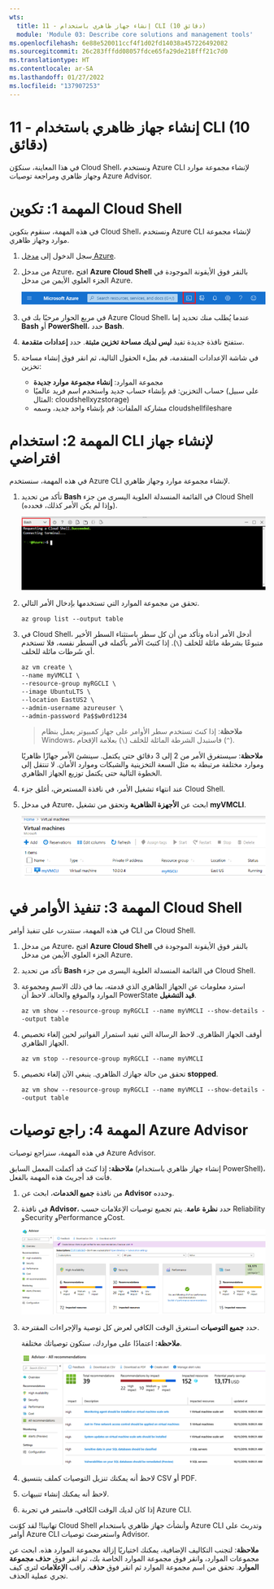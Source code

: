 ```yaml
---
wts:
  title: 11 - إنشاء جهاز ظاهري باستخدام CLI (10 دقائق)
  module: 'Module 03: Describe core solutions and management tools'
ms.openlocfilehash: 6e88e520011ccf4f1d02fd14038a457226492082
ms.sourcegitcommit: 26c283fffdd08057fdce65fa29de218fff21c7d0
ms.translationtype: HT
ms.contentlocale: ar-SA
ms.lasthandoff: 01/27/2022
ms.locfileid: "137907253"
---
```

# <a name="11---create-a-vm-with-the-cli-10-min"></a>11 - إنشاء جهاز ظاهري باستخدام CLI (10 دقائق)

في هذا المعاينة، سنكوّن Cloud Shell، ونستخدم Azure CLI لإنشاء مجموعة موارد وجهاز ظاهري ومراجعة توصيات Azure Advisor. 

# <a name="task-1-configure-the-cloud-shell"></a>المهمة 1: تكوين Cloud Shell 

في هذه المهمة، سنقوم بتكوين Cloud Shell، ونستخدم Azure CLI لإنشاء مجموعة موارد وجهاز ظاهري.  

1. سجل الدخول إلى [مدخل Azure](https://portal.azure.com).

2. من مدخل Azure، افتح **Azure Cloud Shell** بالنقر فوق الأيقونة الموجودة في الجزء العلوي الأيمن من مدخل Azure.

    ![لقطة شاشة لأيقونة Azure Cloud Shell في مدخل Azure.](../images/1002.png)
   
3. في مربع الحوار مرحبًا بك في Azure Cloud Shell، عندما يُطلب منك تحديد إما **Bash** أو **PowerShell**، حدد **Bash**. 

4. ستفتح نافذة جديدة تفيد **ليس لديك مساحة تخزين مثبتة**. حدد **إعدادات متقدمة**.

5. في شاشة الإعدادات المتقدمة، قم بملء الحقول التالية، ثم انقر فوق إنشاء مساحة تخزين:
    - مجموعة الموارد: **إنشاء مجموعة موارد جديدة**
    - حساب التخزين: قم بإنشاء حساب جديد واستخدم اسم فريد عالميًا (على سبيل المثال: cloudshellxyzstorage)
    - مشاركة الملفات: قم بإنشاء واحد جديد، وسمه cloudshellfileshare


# <a name="task-2-use-cli-to-create-a-virtual-machine"></a>المهمة 2: استخدام CLI لإنشاء جهاز افتراضي

في هذه المهمة، سنستخدم Azure CLI لإنشاء مجموعة موارد وجهاز ظاهري.

1. تأكد من تحديد **Bash** في القائمة المنسدلة العلوية اليسرى من جزء Cloud Shell (وإذا لم يكن الأمر كذلك، فحدده).

    ![لقطة شاشة لـ Azure Cloud Shell في مدخل Azure مع تمييز قائمة Bash المنسدلة.](../images/1002a.png)


2. تحقق من مجموعة الموارد التي تستخدمها بإدخال الأمر التالي.

    ```cli
    az group list --output table
    ```

4. في Cloud Shell، أدخل الأمر أدناه وتأكد من أن كل سطر باستثناء السطر الأخير متبوعًا بشرطة مائلة للخلف (`\`). إذا كتبتَ الأمر بأكمله في السطر نفسه، فلا تستخدم أي شَرطات مائلة للخلف. 

    ```cli
    az vm create \
    --name myVMCLI \
    --resource-group myRGCLI \
    --image UbuntuLTS \
    --location EastUS2 \
    --admin-username azureuser \
    --admin-password Pa$$w0rd1234
    ```

    >**ملاحظة**: إذا كنتَ تستخدم سطر الأوامر على جهاز كمبيوتر يعمل بنظام Windows، فاستبدل الشرطة المائلة للخلف (`\`) بعلامة الإقحام (`^`).

    **ملاحظة**: سيستغرق الأمر من 2 إلى 3 دقائق حتى يكتمل. سينشئ الأمر جهازًا ظاهريًا وموارد مختلفة مرتبطة به مثل السعة التخزينية والشبكات وموارد الأمان. لا تنتقل إلى الخطوة التالية حتى يكتمل توزيع الجهاز الظاهري. 

5. عند انتهاء تشغيل الأمر، في نافذة المستعرض، أغلق جزء Cloud Shell.

6. في مدخل Azure، ابحث عن **الأجهزة الظاهرية** وتحقق من تشغيل **myVMCLI**.

    ![لقطة شاشة لصفحة الأجهزة الظاهرية مع وجود myVMPS في حالة تشغيل.](../images/1101.png)


# <a name="task-3-execute-commands-in-the-cloud-shell"></a>المهمة 3: تنفيذ الأوامر في Cloud Shell

في هذه المهمة، سنتدرب على تنفيذ أوامر CLI من Cloud Shell. 

1. من مدخل Azure، افتح **Azure Cloud Shell** بالنقر فوق الأيقونة الموجودة في الجزء العلوي الأيمن من مدخل Azure.

2. تأكد من تحديد **Bash** في القائمة المنسدلة العلوية اليسرى من جزء Cloud Shell.

3. استرد معلومات عن الجهاز الظاهري الذي قدمته، بما في ذلك الاسم ومجموعة الموارد والموقع والحالة. لاحظ أن PowerState **قيد التشغيل**.

    ```cli
    az vm show --resource-group myRGCLI --name myVMCLI --show-details --output table 
    ```

4. أوقف الجهاز الظاهري. لاحظ الرسالة التي تفيد استمرار الفواتير لحين إلغاء تخصيص الجهاز الظاهري. 

    ```cli
    az vm stop --resource-group myRGCLI --name myVMCLI
    ```

5. تحقق من حالة جهازك الظاهري. ينبغي الآن إلغاء تخصيص **stopped**.

    ```cli
    az vm show --resource-group myRGCLI --name myVMCLI --show-details --output table 
    ```

# <a name="task-4-review-azure-advisor-recommendations"></a>المهمة 4: راجع توصيات Azure Advisor

في هذه المهمة، سنراجع توصيات Azure Advisor.

   **ملاحظة:** إذا كنتَ قد أكملت المعمل السابق (إنشاء جهاز ظاهري باستخدام PowerShell)، فأنت قد أجريتَ هذه المهمة بالفعل. 

1. من نافذة **جميع الخدمات**، ابحث عن **Advisor** وحدده. 

2. في نافذة **Advisor**، حدد **نظرة عامة**. يتم تجميع توصيات الإعلامات حسب Reliability وSecurity وPerformance وCost. 

    ![لقطة شاشة لصفحة نظرة عامة على Advisor. ](../images/1103.png)

3. حدد **جميع التوصيات** استغرق الوقت الكافي لعرض كل توصية والإجراءات المقترحة. 

    **ملاحظة:** اعتمادًا على مواردك، ستكون توصياتك مختلفة. 

    ![لقطة شاشة لصفحة جميع التوصيات في Advisor. ](../images/1104.png)

4. لاحظ أنه يمكنك تنزيل التوصيات كملف بتنسيق CSV أو PDF. 

5. لاحظ أنه يمكنك إنشاء تنبيهات. 

6. إذا كان لديك الوقت الكافي، فاستمر في تجربة Azure CLI. 

تهانينا! لقد كوّنت Cloud Shell وأنشأتَ جهاز ظاهري باستخدام Azure CLI وتدربتَ على أوامر Azure CLI واستعرضتَ توصيات Advisor.

**ملاحظة**: لتجنب التكاليف الإضافية، يمكنك اختياريًا إزالة مجموعة الموارد هذه. ابحث عن مجموعات الموارد، وانقر فوق مجموعة الموارد الخاصة بك، ثم انقر فوق **حذف مجموعة الموارد**. تحقق من اسم مجموعة الموارد ثم انقر فوق **حذف**. راقب **الإعلامات** لترى كيف تجري عملية الحذف.

